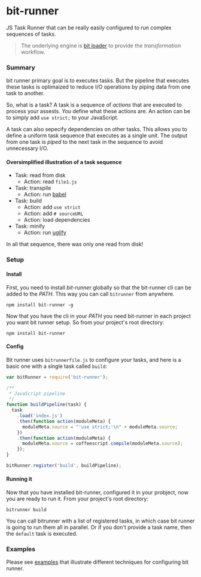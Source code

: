 # bit-runner
JS Task Runner that can be really easily configured to run complex sequences of tasks.

> The underlying engine is [bit loader](https://github.com/MiguelCastillo/bit-loader) to provide the *transformation* workflow.


### Summary
bit runner primary goal is to executes tasks. But the pipeline that executes these tasks is optimaized to reduce I/O operations by piping data from one task to another.

So, what is a task?  A task is a sequence of *actions* that are executed to process your assests. *You* define what these actions are. An action can be to simply add `use strict;` to your JavaScript.

A task can also sepecify dependencies on other tasks.  This allows you to define a uniform task sequence that executes as a single unit. The output from one task is *piped* to the next task in the sequence to avoid unnecessary I/O.


#### Oversimplified illustration of a task sequence

- Task: read from disk
  - Action: read `file1.js`
- Task: transpile
  - Action: run [babel](https://babeljs.io/)
- Task: build
  - Action: add `use strict`
  - Action: add `# sourceURL`
  - Action: load dependencies
- Task: minify
  - Action: run [uglify](https://github.com/mishoo/UglifyJS2)

In all that sequence, there was only one read from disk!


### Setup

#### Install

First, you need to install *bit-runner* globally so that the bit-runner cli can be added to the *PATH*.  This way you can call `bitrunner` from anywhere.
```
npm install bit-runner -g
```

Now that you have the cli in your *PATH* you need bit-runner in each project you want bit runner setup.  So from your project's root directory:
```
npm install bit-runner
```

#### Config
Bit runner uses `bitrunnerfile.js` to configure your tasks, and here is a basic one with a single task called `build`:

``` javascript
var bitRunner = require('bit-runner');

/**
 * JavaScript pipeline
 */
function buildPipeline(task) {
  task
    .load('index.js')
    .then(function action(moduleMeta) {
      moduleMeta.source = "'use strict;'\n" + moduleMeta.source;
    })
    .then(function action(moduleMeta) {
      moduleMeta.source = coffeescript.compile(moduleMeta.source);
    });
}

bitRunner.register('build', buildPipeline);
```

#### Running it
Now that you have installed bit-runner, configured it in your probject, now you are ready to run it.  From your project's root directory:

```
bitrunner build
```

You can call bitrunner with a list of registered tasks, in which case bit runner is going to run them all in parallel. Or if you don't provide a task name, then the `default` task is executed.


### Examples
Please see [examples](https://github.com/MiguelCastillo/bit-runner/tree/master/example) that illustrate different techniques for configuring bit runner.
